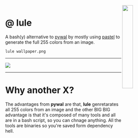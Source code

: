 

<img align="right" width="26%" src="https://i.imgur.com/1QLEFnH.png">

@ lule
===

A bash(y) alternative to [pywal](https://github.com/dylanaraps/pywal) by mostly using [pastel](https://github.com/sharkdp/pastel) to generate the full 255 colors from an image. 

```
lule wallpaper.png
```
<hr>

![](/resources/a_gif.gif)

<hr>

# Why another X?

The advantages from __pywal__ are that, __lule__ genretarates all 255 colors from an image and the other BIG BIG advantage is that it's composed of many tools and all are in a bash script, so you can chnage anything. All the tools are binaries so you're saved form dependency hell.

